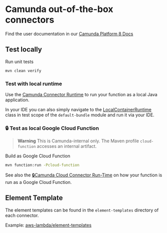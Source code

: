 # Camunda out-of-the-box connectors

Find the user documentation in our [Camunda Platform 8 Docs](https://docs.camunda.io/docs/components/integration-framework/connectors/out-of-the-box-connectors/available-connectors-overview/)

## Test locally

Run unit tests

```bash
mvn clean verify
```

### Test with local runtime

Use the [Camunda Connector Runtime](https://github.com/camunda-community-hub/spring-zeebe/tree/master/connector-runtime#building-connector-runtime-bundles) to run your function as a local Java application.

In your IDE you can also simply navigate to the
[LocalContainerRuntime](../docker/bundle/mvn/default-bundle/src/test/java/io/camunda/connector/bundle/LocalConnectorRuntime.java)
class in test scope of the `default-bundle` module and run it via your IDE.


### :lock: Test as local Google Cloud Function

> **Warning**
> This is Camunda-internal only. The Maven profile `cloud-function` accesses an internal artifact.

Build as Google Cloud Function

```bash
mvn function:run -Pcloud-function
```

See also the [:lock:Camunda Cloud Connector Run-Time](https://github.com/camunda/connector-runtime-cloud) on how your function
is run as a Google Cloud Function.

## Element Template

The element templates can be found in the `element-templates` directory of each connector.

Example: [aws-lambda/element-templates](aws-lambda/element-templates/aws-lambda-connector.json)
